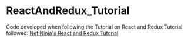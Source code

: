 # ReactAndRedux_Tutorial
Code developed when following the Tutorial on React and Redux
Tutorial followed: [Net Ninja's React and Redux Tutorial](https://www.youtube.com/watch?v=OxIDLw0M-m0&list=PL4cUxeGkcC9ij8CfkAY2RAGb-tmkNwQHG)
